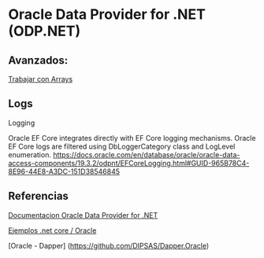 # Oracle Data Provider for .NET (ODP.NET)


## Avanzados:

[Trabajar con Arrays](associative_array.md)


## Logs

Logging

Oracle EF Core integrates directly with EF Core logging mechanisms. Oracle EF Core logs are filtered using DbLoggerCategory class and LogLevel enumeration. 
https://docs.oracle.com/en/database/oracle/oracle-data-access-components/19.3.2/odpnt/EFCoreLogging.html#GUID-965B78C4-8E96-44E8-A3DC-151D38546845 
 
## Referencias

[Documentacion Oracle Data Provider for .NET](https://docs.oracle.com/en/database/oracle/oracle-data-access-components/index.html)

[Ejemplos .net core / Oracle](https://github.com/oracle/dotnet-db-samples)

[Oracle - Dapper]
(https://github.com/DIPSAS/Dapper.Oracle)

